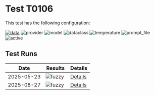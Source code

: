 # Test T0106

This test has the following configuration:

<a href="/humanities_data_benchmark/benchmarks/bibliographic_data"><img src="https://img.shields.io/badge/data-bibliographic_data-lightgrey" alt="data"></a>&nbsp;<img src="https://img.shields.io/badge/provider-anthropic-green" alt="provider">&nbsp;<img src="https://img.shields.io/badge/model-claude--opus--4--20250514-blue" alt="model">&nbsp;<img src="https://img.shields.io/badge/dataclass-Document-purple" alt="dataclass">&nbsp;<img src="https://img.shields.io/badge/temperature-0.0-ffff00" alt="temperature">&nbsp;<img src="https://img.shields.io/badge/prompt_file-prompt.txt-lightgrey" alt="prompt_file">&nbsp;<img src="https://img.shields.io/badge/active-yes-brightgreen" alt="active">


## Test Runs

<script src="https://code.jquery.com/jquery-3.6.0.min.js"></script>
<link rel="stylesheet" href="https://cdn.datatables.net/1.13.6/css/jquery.dataTables.min.css">
<script src="https://cdn.datatables.net/1.13.6/js/jquery.dataTables.min.js"></script><style>
    /* Square styles */
    .test-rectangle {
        display: inline-flex;
        height: 20px;
        border-radius: 3px;
        text-align: center;
        align-items: center;
        justify-content: center;
        font-size: 12px;
        font-weight: regular;
        color: white;
        padding: 0 5px;
        white-space: nowrap;
        overflow: hidden;
        text-overflow: ellipsis;
    }
    .test-square {
        display: inline-flex;
        width: 30px;
        height: 20px;
        border-radius: 3px;
        text-align: center;
        align-items: center;
        justify-content: center;
        font-size: 12px;
        font-weight: bold;
        color: white;
    }
    /* Inner table styles */
    .inner-table {
        width: 100%;
        border-collapse: collapse;
        margin: 0;
        padding: 0;
    }
    .inner-table th, .inner-table td {
        padding: 4px;
        text-align: left;
        border-bottom: 1px solid #ddd;
    }
    .inner-table th {
        background-color: #f2f2f2;
        font-weight: bold;
    }
    
    /* Sortable table styles */
    .sortable-table th[onclick] {
        cursor: pointer;
        user-select: none;
        transition: background-color 0.2s;
    }
    .sortable-table th[onclick]:hover {
        background-color: #e8e8e8;
    }
    
    /* Rules column styles */
    .inner-table td:nth-child(6) {
        max-width: 200px;
        word-wrap: break-word;
        overflow-wrap: break-word;
    }
    
    /* Radar chart container styles */
    #performanceRadar {
        border: 1px solid #ddd;
        border-radius: 8px;
        background-color: #fafafa;
    }
</style>
<table id="data-table" class="display">
  <thead><tr>
    <th>Date</th>
    <th>Results</th>
    <th>Details</th>

  </tr></thead>
  <tbody>
<tr>
    <td>2025-05-23</td>
    <td><img src="https://img.shields.io/badge/fuzzy-0.2741411788204331-brightgreen" alt="fuzzy">&nbsp;</td>
    <td><a href='/humanities_data_benchmark/archive/2025-05-23/T0106'>Details</a></td>
</tr>
<tr>
    <td>2025-08-27</td>
    <td><img src="https://img.shields.io/badge/fuzzy-0.3266735918372356-brightgreen" alt="fuzzy">&nbsp;</td>
    <td><a href='/humanities_data_benchmark/archive/2025-08-27/T0106'>Details</a></td>
</tr>

  </tbody>
</table>

<script>
  $(document).ready(function() {
    $('#data-table').DataTable({
      "paging": true,
      "searching": true,
      "ordering": true,
      "info": true,
      "lengthMenu": [[10, 20, -1], [10, 20, "All"]],
    });
  });
</script>
